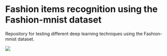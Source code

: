 # Fashion items recognition using the Fashion-mnist dataset

Repository for testing different deep learning techniques using the Fashion-mnist dataset.

![](https://raw.githubusercontent.com/zalandoresearch/fashion-mnist/master/doc/img/fashion-mnist-sprite.png)
